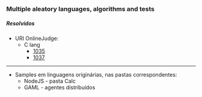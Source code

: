 ### Multiple aleatory languages, algorithms and tests

##### Resolvidos
- URI OnlineJudge:
  - C lang
    - [1035](https://www.urionlinejudge.com.br/judge/pt/problems/view/1035)
    - [1037](https://www.urionlinejudge.com.br/judge/pt/problems/view/1037)

-------------------------------------

- Samples em linguagens originárias, nas pastas correspondentes:
  - NodeJS - pasta Calc
  - GAML - agentes distribuídos

